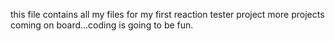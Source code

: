 this file contains all my files for my first reaction tester project
more projects coming on board...coding is going to be fun.